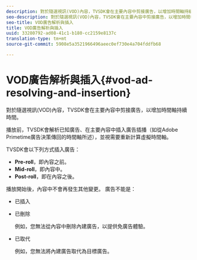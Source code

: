```yaml
---
description: 對於隨選視訊(VOD)內容，TVSDK會在主要內容中剪接廣告，以增加時間軸持續時間。
seo-description: 對於隨選視訊(VOD)內容，TVSDK會在主要內容中剪接廣告，以增加時間軸持續時間。
seo-title: VOD廣告解析與插入
title: VOD廣告解析與插入
uuid: 33280792-ad08-41c1-b180-cc2159e8137c
translation-type: tm+mt
source-git-commit: 5908e5a3521966496aeec0ef730e4a704fddfb68

---
```



# VOD廣告解析與插入{#vod-ad-resolving-and-insertion}

對於隨選視訊(VOD)內容，TVSDK會在主要內容中剪接廣告，以增加時間軸持續時間。

播放前，TVSDK會解析已知廣告、在主要內容中插入廣告插播（如從Adobe Primetime廣告決策傳回的時間軸所述），並視需要重新計算虛擬時間軸。

TVSDK會以下列方式插入廣告：

* **Pre-roll**，即內容之前。
* **Mid-roll**，即內容中。
* **Post-roll**，即在內容之後。

播放開始後，內容中不會再發生其他變更。 廣告不能是：

* 已插入
* 已刪除

   例如，您無法從內容中刪除內建廣告，以提供免廣告體驗。
* 已取代

   例如，您無法將內建廣告取代為目標廣告。

